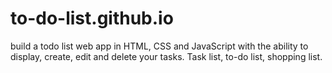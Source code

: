 # to-do-list.github.io

 build a todo list web app in HTML, CSS and JavaScript with the ability to display, create, edit and delete your tasks. Task list, to-do list, shopping list.
